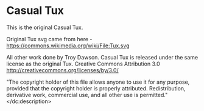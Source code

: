 # Casual Tux

This is the original Casual Tux.

Original Tux svg came from here - https://commons.wikimedia.org/wiki/File:Tux.svg

All other work done by Troy Dawson.
Casual Tux is released under the same license as the original Tux. Creative Commons Attribution 3.0 http://creativecommons.org/licenses/by/3.0/ 

&quot;The copyright holder of this file allows anyone to use it for any purpose, provided that the copyright holder is properly attributed. Redistribution, derivative work, commercial use, and all other use is permitted.&quot;</dc:description>
